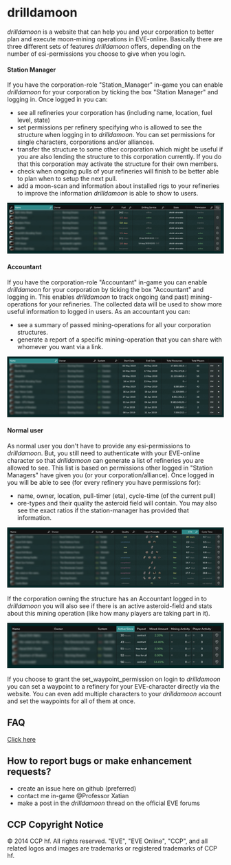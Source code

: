 # drilldamoon

_drilldamoon_ is a website that can help you and your corporation to better plan and execute moon-mining operations in EVE-online.  Basically there are three different sets of features _drilldamoon_ offers, depending on the number of esi-permissions you choose to give when you login.

#### Station Manager
If you have the corporation-role "Station_Manager" in-game you can enable _drilldamoon_ for your corporation by ticking the box "Station Manager" and logging in. Once logged in you can:
* see all refineries your corporation has (including name, location, fuel level, state)
* set permissions per refinery specifying who is allowed to see the structure when logging in to _drilldamoon_. You can set permissions for single characters, corporations and/or alliances.
* transfer the structure to some other corporation which might be useful if you are also lending the structure to this corporation currently. If you do that this corporation may activate the structure for their own members.
* check when ongoing pulls of your refineries will finish to be better able to plan when to setup the next pull.
* add a moon-scan and information about installed rigs to your refineries to improve the information _drilldamoon_ is able to show to users.

![Manager Table](/manager.jpg)

#### Accountant
If you have the corporation-role "Accountant" in-game you can enable _drilldamoon_ for your corporation by ticking the box "Accountant" and logging in. This enables _drilldamoon_ to track ongoing (and past) mining-operations for your refineries. The collected data will be used to show more useful information to logged in users. As an accountant you can:
* see a summary of passed mining-operations for all your corporation structures.
* generate a report of a specific mining-operation that you can share with whomever you want via a link.

![Accountant Table](/accountant.jpg)

#### Normal user
As normal user you don't have to provide any esi-permissions to _drilldamoon_. But, you still need to authenticate with your EVE-online character so that _drilldamoon_ can generate a list of refineries you are allowed to see. This list is based on permissions other logged in "Station Managers" have given you (or your corporation/alliance). Once logged in you will be able to see (for every refinery you have permissions for):
* name, owner, location, pull-timer (eta), cycle-time (of the current pull)
* ore-types and their quality the asteroid field will contain. You may also see the exact ratios if the station-manager has provided that information.

![Pull Table](/pull.jpg)

If the corporation owning the structure has an Accountant logged in to _drilldamoon_ you will also see if there is an active asteroid-field and stats about this mining operation (like how many players are taking part in it).

![Operation Table](/operation.jpg)

If you choose to grant the set_waypoint_permission on login to _drilldamoon_ you can set a waypoint to a refinery for your EVE-character directly via the website. You can even add multiple characters to your _drilldamoon_ account and set the waypoints for all of them at once.

## FAQ
[Click here](/FAQ.md)

## How to report bugs or make enhancement requests?
* create an issue here on github (preferred)
* contact me in-game @Professor Xatian
* make a post in the _drilldamoon_ thread on the official EVE forums

## CCP Copyright Notice
© 2014 CCP hf. All rights reserved. "EVE", "EVE Online", "CCP", and all related logos and images are trademarks or registered trademarks of CCP hf.
